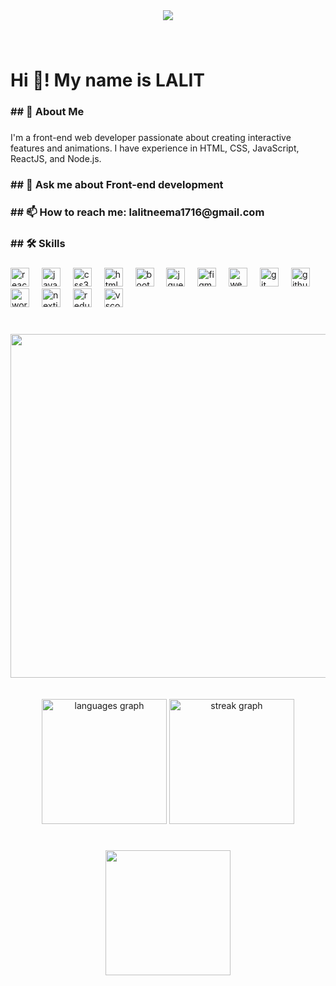 <div align="center">
  <img src="https://profile-counter.glitch.me/lalit1716/count.svg?"  />
</div>

###

<br clear="both">

<h1 align="left">Hi 👋! My name is LALIT</h1>

###

<h3 align="left">## 🚀 About Me</h3>

###



<p align="left">I'm a front-end web developer passionate about creating interactive features and animations. I have experience in HTML, CSS, JavaScript, ReactJS, and Node.js.</p>

###





###

<h3 align="left">## 💬 Ask me about Front-end development</h3>

###

<h3 align="left">## 📫 How to reach me: lalitneema1716@gmail.com</h3>

###



<h3 align="left">## 🛠 Skills</h3>

###

<div align="left">
  <img src="https://cdn.jsdelivr.net/gh/devicons/devicon/icons/react/react-original.svg" height="30" alt="react logo"  />
  <img width="12" />
  <img src="https://cdn.jsdelivr.net/gh/devicons/devicon/icons/javascript/javascript-original.svg" height="30" alt="javascript logo"  />
  <img width="12" />
  <img src="https://cdn.jsdelivr.net/gh/devicons/devicon/icons/css3/css3-original.svg" height="30" alt="css3 logo"  />
  <img width="12" />
  <img src="https://cdn.jsdelivr.net/gh/devicons/devicon/icons/html5/html5-original.svg" height="30" alt="html5 logo"  />
  <img width="12" />
  <img src="https://cdn.jsdelivr.net/gh/devicons/devicon/icons/bootstrap/bootstrap-original.svg" height="30" alt="bootstrap logo"  />
  <img width="12" />
  <img src="https://cdn.jsdelivr.net/gh/devicons/devicon/icons/jquery/jquery-original.svg" height="30" alt="jquery logo"  />
  <img width="12" />
  <img src="https://cdn.jsdelivr.net/gh/devicons/devicon/icons/figma/figma-original.svg" height="30" alt="figma logo"  />
  <img width="12" />
  <img src="https://cdn.jsdelivr.net/gh/devicons/devicon/icons/webflow/webflow-original.svg" height="30" alt="webflow logo"  />
  <img width="12" />
  <img src="https://cdn.jsdelivr.net/gh/devicons/devicon/icons/git/git-original.svg" height="30" alt="git logo"  />
  <img width="12" />
  <img src="https://cdn.jsdelivr.net/gh/devicons/devicon/icons/github/github-original.svg" height="30" alt="github logo"  />
  <img width="12" />
  <img src="https://cdn.jsdelivr.net/gh/devicons/devicon/icons/wordpress/wordpress-original.svg" height="30" alt="wordpress logo"  />
  <img width="12" />
  <img src="https://cdn.jsdelivr.net/gh/devicons/devicon/icons/nextjs/nextjs-original.svg" height="30" alt="nextjs logo"  />
  <img width="12" />
  <img src="https://cdn.jsdelivr.net/gh/devicons/devicon/icons/redux/redux-original.svg" height="30" alt="redux logo"  />
  <img width="12" />
  <img src="https://cdn.jsdelivr.net/gh/devicons/devicon/icons/vscode/vscode-original.svg" height="30" alt="vscode logo"  />
</div>

###

<br clear="both">

<img align="right" height="550" src="https://media.giphy.com/media/v1.Y2lkPTc5MGI3NjExZTczOWdjeHJjaGM2OXc4NG5qMnA4aXdlcTYxMHZlOHYycHc0MnUwNiZlcD12MV9naWZzX3NlYXJjaCZjdD1n/13HgwGsXF0aiGY/giphy.gif"  />

###

<br clear="both">
<br clear="both">
<br clear="both">
<div align="center">
  
  <img src="https://github-readme-stats.vercel.app/api/top-langs?username=lalit1716&locale=en&hide_title=false&layout=compact&card_width=320&langs_count=5&theme=dracula&hide_border=false&order=2" height="200" alt="languages graph"  />
 
  <img src="https://streak-stats.demolab.com?user=lalit1716&locale=en&mode=daily&theme=dracula&hide_border=false&border_radius=10&order=3" height="200" alt="streak graph"  />
</div>

###

<br clear="both">

<div align="center">
  <img height="200" src="https://media.giphy.com/media/yYSSBtDgbbRzq/giphy.gif?cid=790b7611e739gcxrchc69w84nj2p8iweq610ve8v2pw42u06&ep=v1_gifs_search&rid=giphy.gif&ct=g"  />
</div>

###

